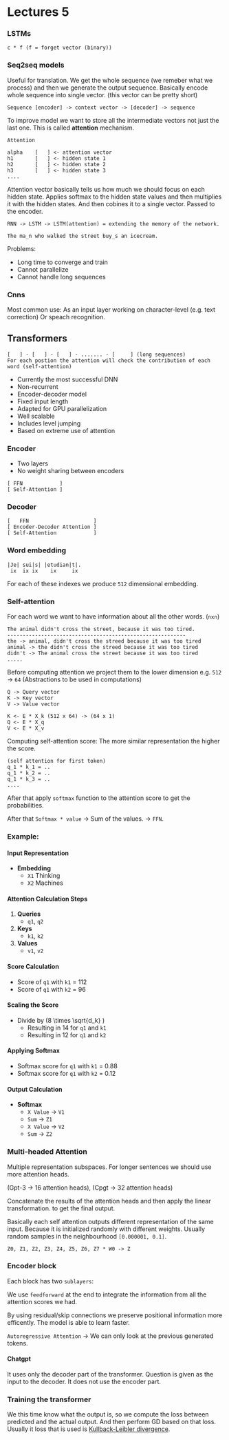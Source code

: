 # Lectures 5

### LSTMs

```
c * f (f = forget vector (binary))
```

### Seq2seq models

Useful for translation.
We get the whole sequence (we remeber what we process) and then we generate the output sequence.
Basically encode whole sequence into single vector. (this vector can be pretty short)

```
Sequence [encoder] -> context vector -> [decoder] -> sequence
```

To improve model we want to store all the intermediate vectors not just the last one. This is called **attention** mechanism.

```
Attention

alpha    [   ] <- attention vector
h1       [   ] <- hidden state 1
h2       [   ] <- hidden state 2
h3       [   ] <- hidden state 3
....
```

Attention vector basically tells us how much we should focus on each hidden state.
Applies softmax to the hidden state values and then multiplies it with the hidden states.
And then cobines it to a single vector.
Passed to the encoder.

```
RNN -> LSTM -> LSTM(attention) = extending the memory of the network.
```

```
The ma_n who walked the street buy_s an icecream.
```

Problems:

- Long time to converge and train
- Cannot parallelize
- Cannot handle long sequences

### Cnns

Most common use: As an input layer working on character-level (e.g. text correction)
Or speach recognition.

## Transformers

```
[   ] - [   ] - [   ] - ....... - [     ] (long sequences)
For each postion the attention will check the contribution of each word (self-attention)
```

- Currently the most successful DNN
- Non-recurrent
- Encoder-decoder model
- Fixed input length
- Adapted for GPU parallelization
- Well scalable
- Includes level jumping
- Based on extreme use of attention

### Encoder

- Two layers
- No weight sharing between encoders

```
[ FFN            ]
[ Self-Attention ]
```

### Decoder

```
[   FFN                     ]
[ Encoder-Decoder Attention ]
[ Self-Attention            ]
```

### Word embedding

```
|Je| sui|s| |etudian|t|.
 ix  ix ix    ix     ix
```

For each of these indexes we produce `512` dimensional embedding.

### Self-attention

For each word we want to have information about all the other words. (`nxn`)

```
The animal didn't cross the street, because it was too tired.
----------------------------------------------------------
the -> animal, didn't cross the streed because it was too tired
animal -> the didn't cross the streed because it was too tired
didn't -> The animal cross the street because it was too tired
.....
```

Before computing attention we project them to the lower dimension e.g. `512` -> `64` (Abstractions to be used in computations)

```
Q -> Query vector
K -> Key vector
V -> Value vector

K <- E * X_k (512 x 64) -> (64 x 1)
Q <- E * X_q
V <- E * X_v
```

Computing self-attention score:
The more similar representation the higher the score.

```
(self attention for first token)
q_1 * k_1 = ..
q_1 * k_2 = ..
q_1 * k_3 = ..
....
```

After that apply `softmax` function to the attention score to get the probabilities.

After that `Softmax * value` -> Sum of the values. -> `FFN`.

### Example:

#### Input Representation

- **Embedding**
  - `X1` Thinking
  - `X2` Machines

#### Attention Calculation Steps

1. **Queries**
   - `q1`, `q2`
2. **Keys**
   - `k1`, `k2`
3. **Values**
   - `v1`, `v2`

#### Score Calculation

- Score of `q1` with `k1` = 112
- Score of `q1` with `k2` = 96

#### Scaling the Score

- Divide by \(8 \times \sqrt{d_k} \)
  - Resulting in 14 for `q1` and `k1`
  - Resulting in 12 for `q1` and `k2`

#### Applying Softmax

- Softmax score for `q1` with `k1` = 0.88
- Softmax score for `q1` with `k2` = 0.12

#### Output Calculation

- **Softmax**
  - `X Value` -> `V1`
  - `Sum` -> `Z1`
  - `X Value` -> `V2`
  - `Sum` -> `Z2`

### Multi-headed Attention

Multiple representation subspaces.
For longer sentences we should use more attention heads.

(Gpt-3 -> 16 attention heads), (Cpgt -> 32 attention heads)

Concatenate the results of the attention heads and then apply the linear transformation. to get the final output.

Basically each self attention outputs different representation of the same input. Because it is initialized randomly with different weights.
Usually random samples in the neighbourhood `[0.000001, 0.1]`.

```
Z0, Z1, Z2, Z3, Z4, Z5, Z6, Z7 * W0 -> Z
```

### Encoder block

Each block has two `sublayers`:

We use `feedforward` at the end to integrate the information from all the attention scores we had.

By using residual/skip connections we preserve positional information more efficently. The model is able to learn faster.

`Autoregressive Attention` -> We can only look at the previous generated tokens.

#### Chatgpt

It uses only the decoder part of the transformer.
Question is given as the input to the decoder. It does not use the encoder part.

### Training the transformer

We this time know what the output is, so we compute the loss between predicted and the actual output. And then perform GD based on that loss.
Usually it loss that is used is [Kullback-Leibler divergence](https://en.wikipedia.org/wiki/Kullback%E2%80%93Leibler_divergence).
